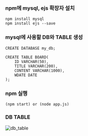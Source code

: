 
### npm에 mysql, ejs 확장자 설치
```
npm install mysql
npm install ejs --save
```

### mysql에 사용할 DB와 TABLE 생성
```
CREATE DATABASE my_db;

CREATE TABLE BOARD(
    ID VARCHAR(50),
    TITLE VARCHAR(200),
    CONTENT VARCHAR(1000),
    WDATE DATE
);
```

### npm 실행 
```
(npm start) or (node app.js) 
```
### DB TABLE
![db_table](https://user-images.githubusercontent.com/55631147/99898794-91cb0100-2ce7-11eb-9881-3215faeefa3c.PNG)
